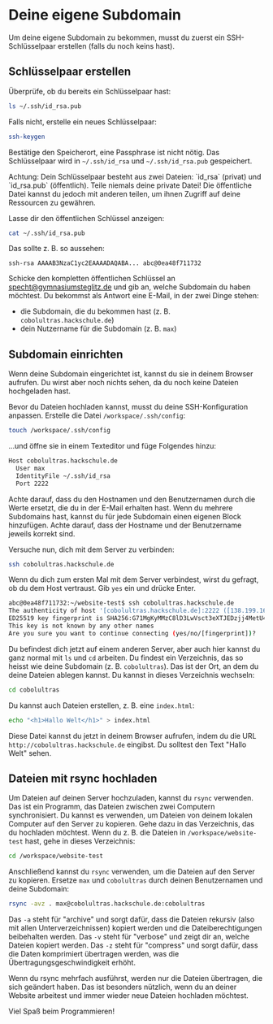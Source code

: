 # Deine eigene Subdomain

Um deine eigene Subdomain zu bekommen, musst du zuerst ein SSH-Schlüsselpaar erstellen (falls du noch keins hast).

## Schlüsselpaar erstellen

Überprüfe, ob du bereits ein Schlüsselpaar hast:

```bash
ls ~/.ssh/id_rsa.pub
```
Falls nicht, erstelle ein neues Schlüsselpaar:

```bash
ssh-keygen
```

Bestätige den Speicherort, eine Passphrase ist nicht nötig. Das Schlüsselpaar wird in `~/.ssh/id_rsa` und `~/.ssh/id_rsa.pub` gespeichert.

<div class="hint">
Achtung: Dein Schlüsselpaar besteht aus zwei Dateien: `id_rsa` (privat) und `id_rsa.pub` (öffentlich). Teile niemals deine private Datei!
Die öffentliche Datei kannst du jedoch mit anderen teilen, um ihnen Zugriff auf deine Ressourcen zu gewähren.
</div>

Lasse dir den öffentlichen Schlüssel anzeigen:

```bash
cat ~/.ssh/id_rsa.pub
```

Das sollte z. B. so aussehen:

```
ssh-rsa AAAAB3NzaC1yc2EAAAADAQABA... abc@0ea48f711732
```

Schicke den kompletten öffentlichen Schlüssel an <a href='mailto:specht@gymnasiumsteglitz.de'>specht@gymnasiumsteglitz.de</a> und gib an, welche Subdomain du haben möchtest. Du bekommst als Antwort eine E-Mail, in der zwei Dinge stehen:

- die Subdomain, die du bekommen hast (z. B. `cobolultras.hackschule.de`)
- dein Nutzername für die Subdomain (z. B. `max`)

## Subdomain einrichten

Wenn deine Subdomain eingerichtet ist, kannst du sie in deinem Browser aufrufen. Du wirst aber noch nichts sehen, da du noch keine Dateien hochgeladen hast.

Bevor du Dateien hochladen kannst, musst du deine SSH-Konfiguration anpassen. Erstelle die Datei `/workspace/.ssh/config`:

```bash
touch /workspace/.ssh/config
```

…und öffne sie in einem Texteditor und füge Folgendes hinzu:

```bash
Host cobolultras.hackschule.de
  User max
  IdentityFile ~/.ssh/id_rsa
  Port 2222
```

<div class="hint">
Achte darauf, dass du den Hostnamen und den Benutzernamen durch die Werte ersetzt, die du in der E-Mail erhalten hast.
Wenn du mehrere Subdomains hast, kannst du für jede Subdomain einen eigenen Block hinzufügen. Achte darauf, dass der Hostname und der Benutzername jeweils korrekt sind.
</div>

Versuche nun, dich mit dem Server zu verbinden:

```bash
ssh cobolultras.hackschule.de
```

Wenn du dich zum ersten Mal mit dem Server verbindest, wirst du gefragt, ob du dem Host vertraust. Gib `yes` ein und drücke Enter.

```bash
abc@0ea48f711732:~/website-test$ ssh cobolultras.hackschule.de
The authenticity of host '[cobolultras.hackschule.de]:2222 ([138.199.166.247]:2222)' cannot be established.
ED25519 key fingerprint is SHA256:G71MgKyMMzC8lD3LwVsct3eXTJEDzjj4MetU43NcfQs.
This key is not known by any other names
Are you sure you want to continue connecting (yes/no/[fingerprint])?
```

Du befindest dich jetzt auf einem anderen Server, aber auch hier kannst du ganz normal mit `ls` und `cd` arbeiten. Du findest ein Verzeichnis, das so heisst wie deine Subdomain (z. B. `cobolultras`). Das ist der Ort, an dem du deine Dateien ablegen kannst. Du kannst in dieses Verzeichnis wechseln:

```bash
cd cobolultras
```

Du kannst auch Dateien erstellen, z. B. eine `index.html`:

```bash
echo "<h1>Hallo Welt</h1>" > index.html
```

Diese Datei kannst du jetzt in deinem Browser aufrufen, indem du die URL `http://cobolultras.hackschule.de` eingibst. Du solltest den Text "Hallo Welt" sehen.

## Dateien mit rsync hochladen

Um Dateien auf deinen Server hochzuladen, kannst du `rsync` verwenden. Das ist ein Programm, das Dateien zwischen zwei Computern synchronisiert. Du kannst es verwenden, um Dateien von deinem lokalen Computer auf den Server zu kopieren. Gehe dazu in das Verzeichnis, das du hochladen möchtest. Wenn du z. B. die Dateien in `/workspace/website-test` hast, gehe in dieses Verzeichnis:

```bash
cd /workspace/website-test
```

Anschließend kannst du `rsync` verwenden, um die Dateien auf den Server zu kopieren. Ersetze `max` und `cobolultras` durch deinen Benutzernamen und deine Subdomain:

```bash
rsync -avz . max@cobolultras.hackschule.de:cobolultras
```

Das `-a` steht für "archive" und sorgt dafür, dass die Dateien rekursiv (also mit allen Unterverzeichnissen) kopiert werden und die Dateiberechtigungen beibehalten werden. Das `-v` steht für "verbose" und zeigt dir an, welche Dateien kopiert werden. Das `-z` steht für "compress" und sorgt dafür, dass die Daten komprimiert übertragen werden, was die Übertragungsgeschwindigkeit erhöht.

Wenn du rsync mehrfach ausführst, werden nur die Dateien übertragen, die sich geändert haben. Das ist besonders nützlich, wenn du an deiner Website arbeitest und immer wieder neue Dateien hochladen möchtest.

Viel Spaß beim Programmieren!